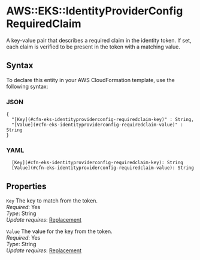 # AWS::EKS::IdentityProviderConfig RequiredClaim<a name="aws-properties-eks-identityproviderconfig-requiredclaim"></a>

A key\-value pair that describes a required claim in the identity token\. If set, each claim is verified to be present in the token with a matching value\.

## Syntax<a name="aws-properties-eks-identityproviderconfig-requiredclaim-syntax"></a>

To declare this entity in your AWS CloudFormation template, use the following syntax:

### JSON<a name="aws-properties-eks-identityproviderconfig-requiredclaim-syntax.json"></a>

```
{
  "[Key](#cfn-eks-identityproviderconfig-requiredclaim-key)" : String,
  "[Value](#cfn-eks-identityproviderconfig-requiredclaim-value)" : String
}
```

### YAML<a name="aws-properties-eks-identityproviderconfig-requiredclaim-syntax.yaml"></a>

```
  [Key](#cfn-eks-identityproviderconfig-requiredclaim-key): String
  [Value](#cfn-eks-identityproviderconfig-requiredclaim-value): String
```

## Properties<a name="aws-properties-eks-identityproviderconfig-requiredclaim-properties"></a>

`Key`  <a name="cfn-eks-identityproviderconfig-requiredclaim-key"></a>
The key to match from the token\.  
*Required*: Yes  
*Type*: String  
*Update requires*: [Replacement](https://docs.aws.amazon.com/AWSCloudFormation/latest/UserGuide/using-cfn-updating-stacks-update-behaviors.html#update-replacement)

`Value`  <a name="cfn-eks-identityproviderconfig-requiredclaim-value"></a>
The value for the key from the token\.  
*Required*: Yes  
*Type*: String  
*Update requires*: [Replacement](https://docs.aws.amazon.com/AWSCloudFormation/latest/UserGuide/using-cfn-updating-stacks-update-behaviors.html#update-replacement)